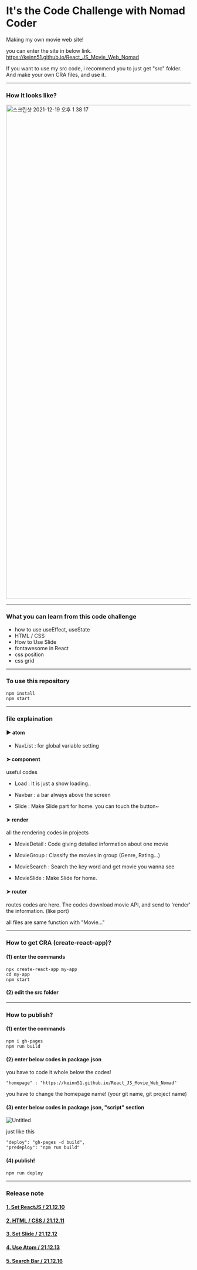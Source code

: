 # It's the Code Challenge with Nomad Coder

Making my own movie web site!

you can enter the site in below link.
<https://keinn51.github.io/React_JS_Movie_Web_Nomad>

If you want to use my src code, i recommend you to just get "src" folder.
And make your own CRA files, and use it.

---

### How it looks like?

<img width="1348" alt="스크린샷 2021-12-19 오후 1 38 17" src="https://user-images.githubusercontent.com/79993356/146664057-c2ec96ef-9b9f-45bc-bbf7-3fb236f07409.png">


---

### What you can learn from this code challenge

* how to use useEffect, useState
* HTML / CSS
* How to Use Slide
* fontawesome in React
* css position
* css grid

---


### To use this repository

```
npm install
npm start
```

---


### file explaination

#### ► atom

* NavList : for global variable setting


#### ➤ component

useful codes

* Load : It is just a show loading..

* Navbar : a bar always above the screen

* Slide : Make Slide part for home. you can touch the button~


#### ➤ render

all the rendering codes in projects

* MovieDetail : Code giving detailed information about one movie

* MovieGroup : Classify the movies in group (Genre, Rating...)

* MovieSearch : Search the key word and get movie you wanna see

* MovieSlide : Make Slide for home.

#### ➤ router

routes codes are here. The codes download movie API, and send to 'render' the information. (like port)

all files are same function with "Movie..."

---

### How to get CRA (create-react-app)?


#### (1) enter the commands

```
npx create-react-app my-app
cd my-app
npm start
```


#### (2) edit the src folder

---

### How to publish?


#### (1) enter the commands

```
npm i gh-pages
npm run build
```


#### (2) enter below codes in package.json

you have to code it whole below the codes!

```
"homepage" : "https://keinn51.github.io/React_JS_Movie_Web_Nomad"
```

you have to change the homepage name! (your git name, git project name)


#### (3) enter below codes in package.json, "script" section

![Untitled](https://user-images.githubusercontent.com/79993356/146664273-c8499416-94c3-4c06-8d1a-babb2592ece0.png)

just like this

```
"deploy": "gh-pages -d build",
"predeploy": "npm run build"
```

#### (4) publish!

```
npm run deploy
```

---

### Release note

#### [1. Set ReactJS / 21.12.10](https://brash-wave-2cb.notion.site/1-React-js-1d904a011b92400e83a0dc88fc127996)

#### [2. HTML / CSS / 21.12.11](https://brash-wave-2cb.notion.site/2-HTML-CSS-d445f6147acc4a0d869f112fd5e4af45)

#### [3. Set Slide / 21.12.12](https://brash-wave-2cb.notion.site/3-Slide-604acd3a2e1146ce85caa543ab5a3ed3)

#### [4. Use Atom / 21.12.13](https://brash-wave-2cb.notion.site/4-atom-b458047fa78c487b92c0f8e12608038d)

#### [5. Search Bar / 21.12.16](https://brash-wave-2cb.notion.site/5-Search-Bar-For-Web-13a3a0f642644396a27165a4e5f40312)
